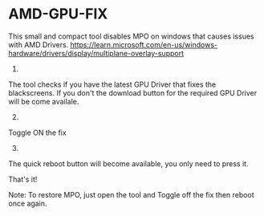 # AMD-GPU-FIX

This small and compact tool disables MPO on windows that causes issues with AMD Drivers.
https://learn.microsoft.com/en-us/windows-hardware/drivers/display/multiplane-overlay-support

1.
The tool checks if you have the latest GPU Driver that fixes the blackscreens.
If you don't the download button for the required GPU Driver will be come availale.

2.
Toggle ON the fix

3.
The quick reboot button will become available, you only need to press it.

That's it!

Note: To restore MPO, just open the tool and Toggle off the fix then reboot once again.